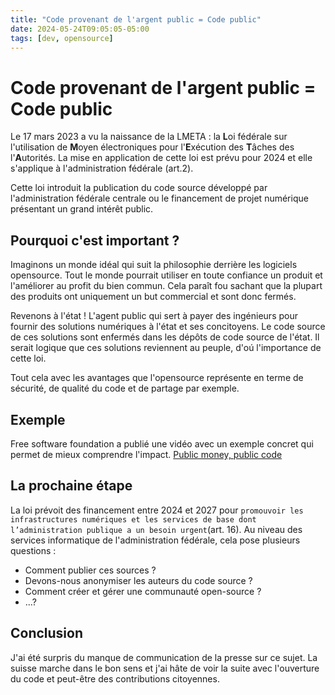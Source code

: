 ```yaml
---
title: "Code provenant de l'argent public = Code public"
date: 2024-05-24T09:05:05-05:00
tags: [dev, opensource] 
---
```

# Code provenant de l'argent public = Code public

Le 17 mars 2023 a vu la naissance de la LMETA : la **L**oi fédérale sur l'utilisation de **M**oyen électroniques pour l'**E**xécution des **T**âches des l'**A**utorités.
La mise en application de cette loi est prévu pour 2024 et elle s'applique à l'administration fédérale (art.2).

Cette loi introduit la publication du code source développé par l'administration fédérale centrale ou le financement de projet numérique présentant un grand intérêt public.

## Pourquoi c'est important ?

Imaginons un monde idéal qui suit la philosophie derrière les logiciels opensource. Tout le monde pourrait utiliser en toute confiance un produit et l'améliorer au profit du bien commun. Cela paraît fou sachant que la plupart des produits ont uniquement un but commercial et sont donc fermés.

Revenons à l'état ! L'agent public qui sert à payer des ingénieurs pour fournir des solutions numériques à l'état et ses concitoyens. Le code source de ces solutions sont enfermés dans les dépôts de code source de l'état. Il serait logique que ces solutions reviennent au peuple, d'oú l'importance de cette loi.

Tout cela avec les avantages que l'opensource représente en terme de sécurité, de qualité du code et de partage par exemple.

## Exemple 

Free software foundation a publié une vidéo avec un exemple concret qui permet de mieux comprendre l'impact.
[Public money, public code]([https://img.youtube.com/vi/watch?v=iuVUzg6x2yo/0.jpg](https://www.youtube.com/watch?v=iuVUzg6x2yo))

## La prochaine étape

La loi prévoit des financement entre 2024 et 2027 pour `promouvoir les infrastructures numériques et les services de base dont l’administration publique a un besoin urgent`(art. 16). Au niveau des services informatique de l'administration fédérale, cela pose plusieurs questions : 
- Comment publier ces sources ?
- Devons-nous anonymiser les auteurs du code source ?
- Comment créer et gérer une communauté open-source ?
- ...?

## Conclusion

J'ai été surpris du manque de communication de la presse sur ce sujet. La suisse marche dans le bon sens et j'ai hâte de voir la suite avec l'ouverture du code et peut-être des contributions citoyennes.
